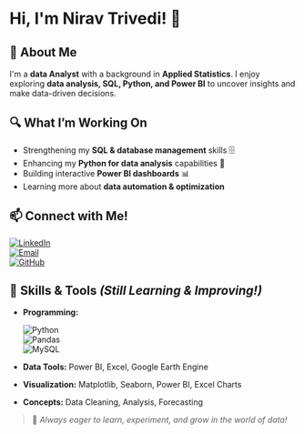 # Hi, I'm Nirav Trivedi! 👋  

## 🚀 About Me  
I'm a **data Analyst** with a background in **Applied Statistics**. I enjoy exploring **data analysis, SQL, Python, and Power BI** to uncover insights and make data-driven decisions.   

## 🔍 What I’m Working On  
- Strengthening my **SQL & database management** skills 🗄️  
- Enhancing my **Python for data analysis** capabilities 🐍  
- Building interactive **Power BI dashboards** 📊  
- Learning more about **data automation & optimization**  

## 📫 Connect with Me!  
[![LinkedIn](https://img.shields.io/badge/LinkedIn-Connect-blue?style=for-the-badge&logo=linkedin)](https://www.linkedin.com/in/trivedi-nirav-a1760424b/)  
[![Email](https://img.shields.io/badge/Email-Contact-red?style=for-the-badge&logo=gmail)](mailto:niravtrivedi069@gmail.com)  
[![GitHub](https://img.shields.io/badge/GitHub-Follow-black?style=for-the-badge&logo=github)](https://github.com/niravtrivedi23/niravtrivedi) 


## 🌟 Skills & Tools *(Still Learning & Improving!)*  
- **Programming:**
  
   ![Python](https://img.shields.io/badge/Python-3776AB?style=for-the-badge&logo=python&logoColor=white)  
  ![Pandas](https://img.shields.io/badge/Pandas-150458?style=for-the-badge&logo=pandas&logoColor=white)  
  ![MySQL](https://img.shields.io/badge/MySQL-005C84?style=for-the-badge&logo=mysql&logoColor=white)
- **Data Tools:** Power BI, Excel, Google Earth Engine  
- **Visualization:** Matplotlib, Seaborn, Power BI, Excel Charts  
- **Concepts:** Data Cleaning, Analysis, Forecasting  


> 🚀 *Always eager to learn, experiment, and grow in the world of data!*  
